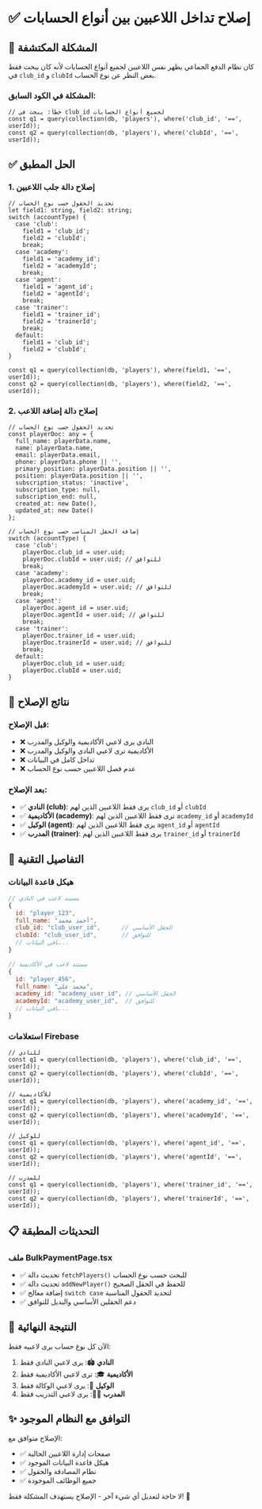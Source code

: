 # ✅ إصلاح تداخل اللاعبين بين أنواع الحسابات

## 🚨 المشكلة المكتشفة

كان نظام الدفع الجماعي يظهر نفس اللاعبين لجميع أنواع الحسابات لأنه كان يبحث فقط في `club_id` و `clubId` بغض النظر عن نوع الحساب.

### المشكلة في الكود السابق:
```tsx
// خطأ: يبحث في club_id لجميع أنواع الحسابات
const q1 = query(collection(db, 'players'), where('club_id', '==', userId));
const q2 = query(collection(db, 'players'), where('clubId', '==', userId));
```

## ✅ الحل المطبق

### 1. إصلاح دالة جلب اللاعبين
```tsx
// تحديد الحقول حسب نوع الحساب
let field1: string, field2: string;
switch (accountType) {
  case 'club':
    field1 = 'club_id';
    field2 = 'clubId';
    break;
  case 'academy':
    field1 = 'academy_id';
    field2 = 'academyId';
    break;
  case 'agent':
    field1 = 'agent_id';
    field2 = 'agentId';
    break;
  case 'trainer':
    field1 = 'trainer_id';
    field2 = 'trainerId';
    break;
  default:
    field1 = 'club_id';
    field2 = 'clubId';
}

const q1 = query(collection(db, 'players'), where(field1, '==', userId));
const q2 = query(collection(db, 'players'), where(field2, '==', userId));
```

### 2. إصلاح دالة إضافة اللاعب
```tsx
// تحديد الحقول حسب نوع الحساب
const playerDoc: any = {
  full_name: playerData.name,
  name: playerData.name,
  email: playerData.email,
  phone: playerData.phone || '',
  primary_position: playerData.position || '',
  position: playerData.position || '',
  subscription_status: 'inactive',
  subscription_type: null,
  subscription_end: null,
  created_at: new Date(),
  updated_at: new Date()
};

// إضافة الحقل المناسب حسب نوع الحساب
switch (accountType) {
  case 'club':
    playerDoc.club_id = user.uid;
    playerDoc.clubId = user.uid; // للتوافق
    break;
  case 'academy':
    playerDoc.academy_id = user.uid;
    playerDoc.academyId = user.uid; // للتوافق
    break;
  case 'agent':
    playerDoc.agent_id = user.uid;
    playerDoc.agentId = user.uid; // للتوافق
    break;
  case 'trainer':
    playerDoc.trainer_id = user.uid;
    playerDoc.trainerId = user.uid; // للتوافق
    break;
  default:
    playerDoc.club_id = user.uid;
    playerDoc.clubId = user.uid;
}
```

## 🎯 نتائج الإصلاح

### قبل الإصلاح:
- ❌ النادي يرى لاعبي الأكاديمية والوكيل والمدرب
- ❌ الأكاديمية ترى لاعبي النادي والوكيل والمدرب
- ❌ تداخل كامل في البيانات
- ❌ عدم فصل اللاعبين حسب نوع الحساب

### بعد الإصلاح:
- ✅ **النادي (club)**: يرى فقط اللاعبين الذين لهم `club_id` أو `clubId`
- ✅ **الأكاديمية (academy)**: ترى فقط اللاعبين الذين لهم `academy_id` أو `academyId`
- ✅ **الوكيل (agent)**: يرى فقط اللاعبين الذين لهم `agent_id` أو `agentId`
- ✅ **المدرب (trainer)**: يرى فقط اللاعبين الذين لهم `trainer_id` أو `trainerId`

## 🔧 التفاصيل التقنية

### هيكل قاعدة البيانات
```javascript
// مستند لاعب في النادي
{
  id: "player_123",
  full_name: "أحمد محمد",
  club_id: "club_user_id",      // الحقل الأساسي
  clubId: "club_user_id",       // للتوافق
  // باقي البيانات...
}

// مستند لاعب في الأكاديمية
{
  id: "player_456",
  full_name: "محمد علي",
  academy_id: "academy_user_id", // الحقل الأساسي
  academyId: "academy_user_id",  // للتوافق
  // باقي البيانات...
}
```

### استعلامات Firebase
```tsx
// للنادي
const q1 = query(collection(db, 'players'), where('club_id', '==', userId));
const q2 = query(collection(db, 'players'), where('clubId', '==', userId));

// للأكاديمية
const q1 = query(collection(db, 'players'), where('academy_id', '==', userId));
const q2 = query(collection(db, 'players'), where('academyId', '==', userId));

// للوكيل
const q1 = query(collection(db, 'players'), where('agent_id', '==', userId));
const q2 = query(collection(db, 'players'), where('agentId', '==', userId));

// للمدرب
const q1 = query(collection(db, 'players'), where('trainer_id', '==', userId));
const q2 = query(collection(db, 'players'), where('trainerId', '==', userId));
```

## 📋 التحديثات المطبقة

### ملف BulkPaymentPage.tsx
- ✅ تحديث دالة `fetchPlayers()` للبحث حسب نوع الحساب
- ✅ تحديث دالة `addNewPlayer()` للحفظ في الحقل الصحيح
- ✅ إضافة معالج `switch case` لتحديد الحقول المناسبة
- ✅ دعم الحقلين الأساسي والبديل للتوافق

## 🚀 النتيجة النهائية

الآن كل نوع حساب يرى لاعبيه فقط:

1. **النادي** 🏟️: يرى لاعبي النادي فقط
2. **الأكاديمية** 🎓: ترى لاعبي الأكاديمية فقط  
3. **الوكيل** 🤝: يرى لاعبي الوكالة فقط
4. **المدرب** 👨‍🏫: يرى لاعبي التدريب فقط

## ✨ التوافق مع النظام الموجود

الإصلاح متوافق مع:
- ✅ صفحات إدارة اللاعبين الحالية
- ✅ هيكل قاعدة البيانات الموجود
- ✅ نظام المصادقة والحقول
- ✅ جميع الوظائف الموجودة

لا حاجة لتعديل أي شيء آخر - الإصلاح يستهدف المشكلة فقط! 🎯 